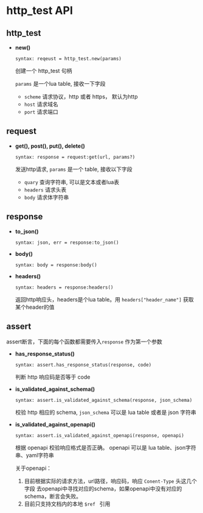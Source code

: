 # http_test API

## http_test

- **new()**

  `syntax: reqeust = http_test.new(params)`

  创建一个 http_test 句柄 

  `params` 是一个lua table, 接收一下字段

  - `scheme` 请求协议，http 或者 https， 默认为http
  - `host` 请求域名
  - `port` 请求端口

## request

- **get(), post(), put(), delete()**

  `syntax: response = request:get(url, params?)`

  发送http请求, `params` 是一个 table, 接收以下字段

  - `quary` 查询字符串, 可以是文本或者lua表
  - `headers` 请求头表
  - `body` 请求体字符串

## response

- **to_json()**

  `syntax: json, err = response:to_json()`

- **body()**

  `syntax: body = response:body()`

- **headers()**

  `syntax: headers = response:headers()`

  返回http响应头，headers是个lua table。用  `headers["header_name"]`  获取某个header的值

## assert

assert断言，下面的每个函数都需要传入`response` 作为第一个参数

- **has_response_status()**

  `syntax: assert.has_response_status(response, code)`

  判断 http 响应码是否等于 code

- **is_validated_against_schema()**

  `syntax: assert.is_validated_against_schema(response, json_schema)`

  校验 http 相应的 schema, `json_schema` 可以是 lua table 或者是 json 字符串

- **is_validated_against_openapi()**

  `syntax: assert.is_validated_against_openapi(response, openapi)`

  根据 openapi 校验响应格式是否正确。 openapi 可以是 lua table、json字符串、yaml字符串

  关于openapi：

  1. 目前根据实际的请求方法，url路径，响应码，响应 `Conent-Type` 头这几个字段 去openapi中寻找对应的schema，如果openapi中没有对应的schema，断言会失败。
  2. 目前只支持文档内的本地 `$ref ` 引用

